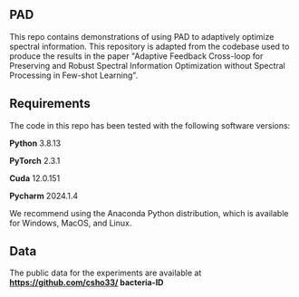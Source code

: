 **PAD**
---------------------------------------------------------------------------------------------------------------------
This repo contains demonstrations of using PAD to adaptively optimize  spectral information. 
This repository is adapted from the codebase used to produce the results in the paper "Adaptive Feedback Cross-loop for Preserving and Robust Spectral Information Optimization without 
Spectral Processing in Few-shot Learning".

**Requirements**
----------------------------------------------------------------------------------------------------------------------------------------
The code in this repo has been tested with the following software versions:

**Python** 3.8.13

**PyTorch** 2.3.1

**Cuda** 12.0.151

**Pycharm** 2024.1.4

We recommend using the Anaconda Python distribution, which is available for Windows, MacOS, and Linux.

**Data**
----------------------------------------------------------------------------------------------------------------------------------------
The public data for the experiments are available at **https://github.com/csho33/ bacteria-ID**
